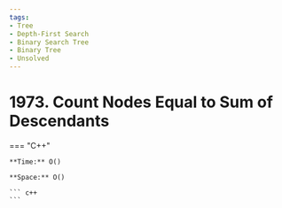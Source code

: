 ```yaml
---
tags:
- Tree
- Depth-First Search
- Binary Search Tree
- Binary Tree
- Unsolved
---
```



# 1973. Count Nodes Equal to Sum of Descendants

=== "C++"

    **Time:** O()

    **Space:** O()

    ``` c++
    ```